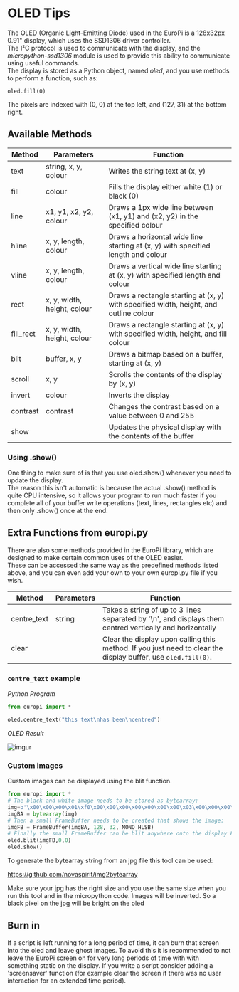 # OLED Tips

The OLED (Organic Light-Emitting Diode) used in the EuroPi is a 128x32px 0.91" display, which uses the SSD1306 driver controller.  
The I²C protocol is used to communicate with the display, and the *micropython-ssd1306* module is used to provide this ability to communicate using useful commands.  
The display is stored as a Python object, named *oled*, and you use methods to perform a function, such as:
```
oled.fill(0)
```
The pixels are indexed with (0, 0) at the top left, and (127, 31) at the bottom right.

## Available Methods

| Method | Parameters | Function |
| ------ | ---------- | -------- |
|text|string, x, y, colour|Writes the string text at (x, y)|
|fill|colour|Fills the display either white (1) or black (0)|
|line|x1, y1, x2, y2, colour|Draws a 1px wide line between (x1, y1) and (x2, y2) in the specified colour|
|hline|x, y, length, colour|Draws a horizontal wide line starting at (x, y) with specified length and colour|
|vline|x, y, length, colour|Draws a vertical wide line starting at (x, y) with specified length and colour|
|rect|x, y, width, height, colour|Draws a rectangle starting at (x, y) with specified width, height, and outline colour|
|fill_rect|x, y, width, height, colour|Draws a rectangle starting at (x, y) with specified width, height, and fill colour|
|blit|buffer, x, y|Draws a bitmap based on a buffer, starting at (x, y)
|scroll|x, y|Scrolls the contents of the display by (x, y)
|invert|colour|Inverts the display
|contrast|contrast|Changes the contrast based on a value between 0 and 255
|show||Updates the physical display with the contents of the buffer

### Using .show()
One thing to make sure of is that you use oled.show() whenever you need to update the display.  
The reason this isn't automatic is because the actual .show() method is quite CPU intensive, so it allows your program to run much faster if you complete all of your buffer write operations (text, lines, rectangles etc) and then only .show() once at the end.

## Extra Functions from europi.py

There are also some methods provided in the EuroPi library, which are designed to make certain common uses of the OLED easier.  
These can be accessed the same way as the predefined methods listed above, and you can even add your own to your own europi.py file if you wish.

| Method | Parameters | Function |
| ------ | ---------- | -------- |
|centre_text|string|Takes a string of up to 3 lines separated by '\n', and displays them centred vertically and horizontally|
|clear||Clear the display upon calling this method. If you just need to clear the display buffer, use `oled.fill(0)`.

### `centre_text` example

*Python Program*

```python
from europi import *

oled.centre_text("this text\nhas been\ncentred")
```

*OLED Result*

![imgur](https://i.imgur.com/Elljlt1.jpg)

### Custom images

  Custom images can be displayed using the blit function.
 ```python
from europi import *
# The black and white image needs to be stored as bytearray:
img=b'\x00\x00\x00\x01\xf0\x00\x00\x00\x00\x00\x00\x00\x03\x00\x00\x00\x00\x00\x00\x02\x08\x00\x00\x00\x00\x00\x00\x00\x03\x00\x00\x00\x00\x00\x00\x04\x04\x00\x00\x00\x00\x00\x00\x00\x00\x00\x00\x00\x00\x00\x03\xc4\x04\x00\x18\x00\x00\x00p\x07\x00\x00\x00\x00\x00\x00\x0c$\x02\x00~\x0c\x18\xb9\x8c8\xc3\x00\x00\x00\x00\x00\x10\x14\x01\x00\xc3\x0c\x18\xc3\x060c\x00\x00\x00\x00\x00\x10\x0b\xc0\x80\x81\x8c\x18\xc2\x020#\x00\x00\x00\x00\x00 \x04\x00\x81\x81\x8c\x18\x82\x02 #\x00\x00\x00\x00\x00A\x8a|\x81\xff\x0c\x18\x82\x02 #\x00\x00\x00\x00\x00FJC\xc1\x80\x0c\x18\x82\x02 #\x00\x00\x00\x00\x00H\x898\x00\x80\x0c\x18\x83\x060c\x00\x00\x00\x00\x00S\x08\x87\x00\xc3\x060\x81\x8c8\xc3\x00\x00\x00\x00\x00d\x08\x00\xc0<\x01\xc0\x80p7\x03\x00\x00\x00\x00\x00X\x08p \x00\x00\x00\x00\x000\x00\x00\x00\x00\x00\x00#\x88H \x00\x00\x00\x00\x000\x00\x00\x00\x00\x00\x00L\xb8& \x00\x00\x00\x00\x000\x00\x00\x00\x00\x00\x00\x91P\x11 \x00\x00\x00\x00\x000\x00\x00\x00\x00\x00\x00\xa6\x91\x08\xa0\x00\x00\x00\x00\x00\x00\x00\x00\x00\x00\x00\x00\xc9\x12\x84`\x00\x00\x00\x00\x00\x00\x00\x00\x00\x00\x00\x00\x12\x12C\x00\x00\x00\x00\x00\x00\x00\x00\x00\x00\x00\x00\x00$\x11 \x80\x00\x00\x00\x00\x00\x00\x00\x00\x00\x00\x00\x00H\x0c\x90\x80\x00\x00\x00\x00\x00\x00\x00\x00\x00\x00\x00\x00@\x12\x88\x80\x00\x00\x00\x00\x00\x00\x00\x00\x00\x00\x00\x00 \x12F\x80\x00\x00\x00\x00\x00\x00\x00\x00\x00\x00\x00\x00\x10\x10A\x00\x00\x00\x00\x00\x00\x00\x00\x00\x00\x00\x00\x00\x10  \x00\x00\x00\x00\x00\x00\x00\x00\x00\x00\x00\x00\x00\x08  \x00\x00\x00\x00\x00\x00\x00\x00\x00\x00\x00\x00\x00\x04@@\x00\x00\x00\x00\x00\x00\x00\x00\x00\x00\x00\x00\x00\x02\x00\x80\x00\x00\x00\x00\x00\x00\x00\x00\x00\x00\x00\x00\x00\x01\x01\x00\x00\x00\x00\x00\x00\x00\x00\x00\x00\x00\x00\x00\x00\x00\xc6\x00\x00\x00\x00\x00\x00\x00\x00\x00\x00\x00\x00\x00\x00\x008\x00\x00\x00\x00\x00\x00\x00\x00\x00\x00\x00\x00'
imgBA = bytearray(img)
# Then a small FrameBuffer needs to be created that shows the image:
imgFB = FrameBuffer(imgBA, 128, 32, MONO_HLSB)
# Finally the small FrameBuffer can be blit anywhere onto the display FrameBuffer
oled.blit(imgFB,0,0)
oled.show()
```
To generate the bytearray string from an jpg file this tool can be used:

https://github.com/novaspirit/img2bytearray

Make sure your jpg has the right size and you use the same size when you run this tool and in the micropython code.
Images will be inverted. So a black pixel on the jpg will be bright on the oled

## Burn in
If a script is left running for a long period of time, it can burn that screen into the oled and leave ghost images.
To avoid this it is recommended to not leave the EuroPi screen on for very long periods of time with with something static on the display.
If you write a script consider adding a 'screensaver' function (for example clear the screen if there was no user interaction for an extended time period).
